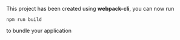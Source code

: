 This project has been created using **webpack-cli**, you can now run

```
npm run build
```

to bundle your application
